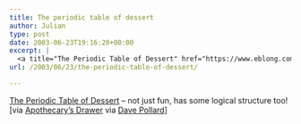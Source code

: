 ```yaml
---
title: The periodic table of dessert
author: Julian
type: post
date: 2003-06-23T19:16:20+00:00
excerpt: |
  <a title="The Periodic Table of Dessert" href="https://www.eblong.com/zarf/periodic/index.html">The Periodic Table of Dessert</a> - not just fun, has some logical structure too! [via <a href="https://www.raygirvan.co.uk/apoth/thought.htm">Apothecary's Drawer</a>]
url: /2003/06/23/the-periodic-table-of-dessert/

---
```

[The Periodic Table of Dessert][1] &#8211; not just fun, has some logical structure too! [via [Apothecary&#8217;s Drawer][2] via [Dave Pollard][3]]

 [1]: https://www.eblong.com/zarf/periodic/index.html "The Periodic Table of Dessert"
 [2]: https://www.raygirvan.co.uk/apoth/thought.htm
 [3]: https://blogs.salon.com/0002007/